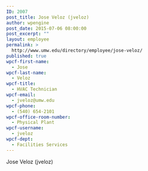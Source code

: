 ```yaml
---
ID: 2007
post_title: Jose Veloz (jveloz)
author: wpengine
post_date: 2015-07-06 08:00:00
post_excerpt: ""
layout: employee
permalink: >
  http://www.umw.edu/directory/employee/jose-veloz/
published: true
wpcf-first-name:
  - Jose
wpcf-last-name:
  - Veloz
wpcf-title:
  - HVAC Technician
wpcf-email:
  - jveloz@umw.edu
wpcf-phone:
  - (540) 654-2101
wpcf-office-room-number:
  - Physical Plant
wpcf-username:
  - jveloz
wpcf-dept:
  - Facilities Services
---
```

Jose Veloz (jveloz)